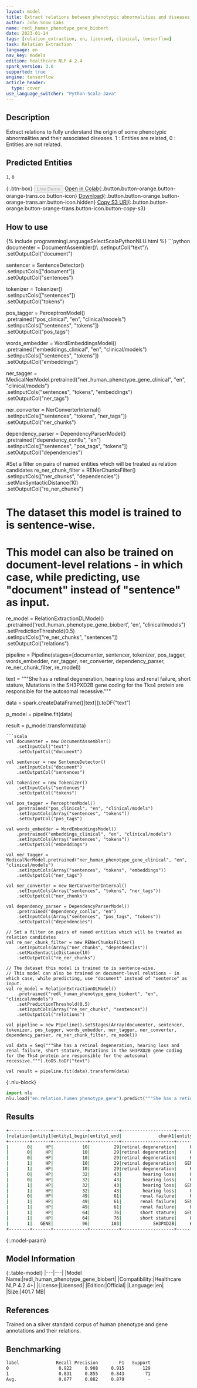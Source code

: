 ```yaml
---
layout: model
title: Extract relations between phenotypic abnormalities and diseases (ReDL)
author: John Snow Labs
name: redl_human_phenotype_gene_biobert
date: 2023-01-14
tags: [relation_extraction, en, licensed, clinical, tensorflow]
task: Relation Extraction
language: en
nav_key: models
edition: Healthcare NLP 4.2.4
spark_version: 3.0
supported: true
engine: tensorflow
article_header:
  type: cover
use_language_switcher: "Python-Scala-Java"
---
```


## Description

Extract relations to fully understand the origin of some phenotypic abnormalities and their associated diseases. 1 : Entities are related, 0 : Entities are not related.

## Predicted Entities

`1`, `0`

{:.btn-box}
<button class="button button-orange" disabled>Live Demo</button>
[Open in Colab](https://colab.research.google.com/github/JohnSnowLabs/spark-nlp-workshop/blob/master/tutorials/Certification_Trainings/Healthcare/10.Clinical_Relation_Extraction.ipynb){:.button.button-orange.button-orange-trans.co.button-icon}
[Download](https://s3.amazonaws.com/auxdata.johnsnowlabs.com/clinical/models/redl_human_phenotype_gene_biobert_en_4.2.4_3.0_1673737099610.zip){:.button.button-orange.button-orange-trans.arr.button-icon.hidden}
[Copy S3 URI](s3://auxdata.johnsnowlabs.com/clinical/models/redl_human_phenotype_gene_biobert_en_4.2.4_3.0_1673737099610.zip){:.button.button-orange.button-orange-trans.button-icon.button-copy-s3}

## How to use



<div class="tabs-box" markdown="1">
{% include programmingLanguageSelectScalaPythonNLU.html %}
```python
documenter = DocumentAssembler()\
    .setInputCol("text")\
    .setOutputCol("document")

sentencer = SentenceDetector()\
    .setInputCols(["document"])\
    .setOutputCol("sentences")

tokenizer = Tokenizer()\
    .setInputCols(["sentences"])\
    .setOutputCol("tokens")

pos_tagger = PerceptronModel()\
    .pretrained("pos_clinical", "en", "clinical/models") \
    .setInputCols(["sentences", "tokens"])\
    .setOutputCol("pos_tags")

words_embedder = WordEmbeddingsModel() \
    .pretrained("embeddings_clinical", "en", "clinical/models") \
    .setInputCols(["sentences", "tokens"]) \
    .setOutputCol("embeddings")

ner_tagger = MedicalNerModel.pretrained("ner_human_phenotype_gene_clinical", "en", "clinical/models")\
    .setInputCols("sentences", "tokens", "embeddings")\
    .setOutputCol("ner_tags") 

ner_converter = NerConverterInternal() \
    .setInputCols(["sentences", "tokens", "ner_tags"]) \
    .setOutputCol("ner_chunks")

dependency_parser = DependencyParserModel() \
    .pretrained("dependency_conllu", "en") \
    .setInputCols(["sentences", "pos_tags", "tokens"]) \
    .setOutputCol("dependencies")

#Set a filter on pairs of named entities which will be treated as relation candidates
re_ner_chunk_filter = RENerChunksFilter() \
    .setInputCols(["ner_chunks", "dependencies"])\
    .setMaxSyntacticDistance(10)\
    .setOutputCol("re_ner_chunks")

# The dataset this model is trained to is sentence-wise. 
# This model can also be trained on document-level relations - in which case, while predicting, use "document" instead of "sentence" as input.
re_model = RelationExtractionDLModel()\
    .pretrained('redl_human_phenotype_gene_biobert', 'en', "clinical/models") \
    .setPredictionThreshold(0.5)\
    .setInputCols(["re_ner_chunks", "sentences"]) \
    .setOutputCol("relations")

pipeline = Pipeline(stages=[documenter, sentencer, tokenizer, pos_tagger, words_embedder, ner_tagger, ner_converter, dependency_parser, re_ner_chunk_filter, re_model])

text = """She has a retinal degeneration, hearing loss and renal failure, short stature, Mutations in the SH3PXD2B gene coding for the Tks4 protein are responsible for the autosomal recessive."""

data = spark.createDataFrame([[text]]).toDF("text")

p_model = pipeline.fit(data)

result = p_model.transform(data)
```
```scala
val documenter = new DocumentAssembler() 
    .setInputCol("text") 
    .setOutputCol("document")

val sentencer = new SentenceDetector()
    .setInputCols("document")
    .setOutputCol("sentences")

val tokenizer = new Tokenizer()
    .setInputCols("sentences")
    .setOutputCol("tokens")

val pos_tagger = PerceptronModel()
    .pretrained("pos_clinical", "en", "clinical/models") 
    .setInputCols(Array("sentences", "tokens"))
    .setOutputCol("pos_tags")

val words_embedder = WordEmbeddingsModel()
    .pretrained("embeddings_clinical", "en", "clinical/models")
    .setInputCols(Array("sentences", "tokens"))
    .setOutputCol("embeddings")

val ner_tagger = MedicalNerModel.pretrained("ner_human_phenotype_gene_clinical", "en", "clinical/models")
    .setInputCols(Array("sentences", "tokens", "embeddings"))
    .setOutputCol("ner_tags") 

val ner_converter = new NerConverterInternal()
    .setInputCols(Array("sentences", "tokens", "ner_tags"))
    .setOutputCol("ner_chunks")

val dependency_parser = DependencyParserModel()
    .pretrained("dependency_conllu", "en")
    .setInputCols(Array("sentences", "pos_tags", "tokens"))
    .setOutputCol("dependencies")

// Set a filter on pairs of named entities which will be treated as relation candidates
val re_ner_chunk_filter = new RENerChunksFilter()
    .setInputCols(Array("ner_chunks", "dependencies"))
    .setMaxSyntacticDistance(10)
    .setOutputCol("re_ner_chunks")

// The dataset this model is trained to is sentence-wise. 
// This model can also be trained on document-level relations - in which case, while predicting, use "document" instead of "sentence" as input.
val re_model = RelationExtractionDLModel()
    .pretrained("redl_human_phenotype_gene_biobert", "en", "clinical/models")
    .setPredictionThreshold(0.5)
    .setInputCols(Array("re_ner_chunks", "sentences"))
    .setOutputCol("relations")

val pipeline = new Pipeline().setStages(Array(documenter, sentencer, tokenizer, pos_tagger, words_embedder, ner_tagger, ner_converter, dependency_parser, re_ner_chunk_filter, re_model))

val data = Seq("""She has a retinal degeneration, hearing loss and renal failure, short stature, Mutations in the SH3PXD2B gene coding for the Tks4 protein are responsible for the autosomal recessive.""").toDS.toDF("text")

val result = pipeline.fit(data).transform(data)
```


{:.nlu-block}
```python
import nlu
nlu.load("en.relation.humen_phenotype_gene").predict("""She has a retinal degeneration, hearing loss and renal failure, short stature, Mutations in the SH3PXD2B gene coding for the Tks4 protein are responsible for the autosomal recessive.""")
```

</div>

## Results

```bash
+--------+-------+-------------+-----------+--------------------+-------+-------------+-----------+-------------------+----------+
|relation|entity1|entity1_begin|entity1_end|              chunk1|entity2|entity2_begin|entity2_end|             chunk2|confidence|
+--------+-------+-------------+-----------+--------------------+-------+-------------+-----------+-------------------+----------+
|       0|     HP|           10|         29|retinal degeneration|     HP|           32|         43|       hearing loss|0.92880034|
|       0|     HP|           10|         29|retinal degeneration|     HP|           49|         61|      renal failure|0.93935645|
|       0|     HP|           10|         29|retinal degeneration|     HP|           64|         76|      short stature|0.92370766|
|       1|     HP|           10|         29|retinal degeneration|   GENE|           96|        103|           SH3PXD2B|0.63739055|
|       1|     HP|           10|         29|retinal degeneration|     HP|          162|        180|autosomal recessive|0.58393383|
|       0|     HP|           32|         43|        hearing loss|     HP|           49|         61|      renal failure| 0.9543991|
|       0|     HP|           32|         43|        hearing loss|     HP|           64|         76|      short stature| 0.8060494|
|       1|     HP|           32|         43|        hearing loss|   GENE|           96|        103|           SH3PXD2B| 0.8507128|
|       1|     HP|           32|         43|        hearing loss|     HP|          162|        180|autosomal recessive|0.90283227|
|       0|     HP|           49|         61|       renal failure|     HP|           64|         76|      short stature|0.85388213|
|       1|     HP|           49|         61|       renal failure|   GENE|           96|        103|           SH3PXD2B|0.76057386|
|       1|     HP|           49|         61|       renal failure|     HP|          162|        180|autosomal recessive|0.85482293|
|       1|     HP|           64|         76|       short stature|   GENE|           96|        103|           SH3PXD2B| 0.8951201|
|       1|     HP|           64|         76|       short stature|     HP|          162|        180|autosomal recessive| 0.9018232|
|       1|   GENE|           96|        103|            SH3PXD2B|     HP|          162|        180|autosomal recessive|0.97185487|
+--------+-------+-------------+-----------+--------------------+-------+-------------+-----------+-------------------+----------+
```

{:.model-param}
## Model Information

{:.table-model}
|---|---|
|Model Name:|redl_human_phenotype_gene_biobert|
|Compatibility:|Healthcare NLP 4.2.4+|
|License:|Licensed|
|Edition:|Official|
|Language:|en|
|Size:|401.7 MB|

## References

Trained on a silver standard corpus of human phenotype and gene annotations and their relations.

## Benchmarking

```bash
label              Recall Precision        F1   Support
0                   0.922     0.908     0.915       129
1                   0.831     0.855     0.843        71
Avg.                0.877     0.882     0.879         -
```